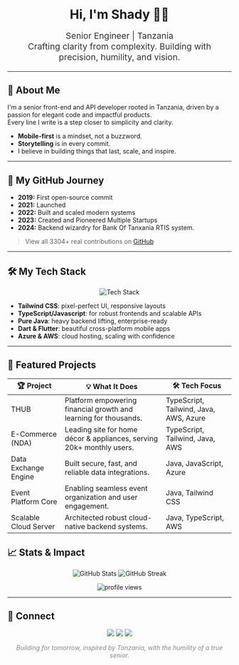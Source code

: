 <!-- Modern, Pixel-Perfect GitHub Profile README for shadythedecipher -->

<h1 align="center" style="font-family:SF Pro Display, Montserrat, Arial, sans-serif; font-weight:700;">
  Hi, I'm Shady 👨‍💻
</h1>
<p align="center" style="font-size:1.2rem; color:#333;">Senior Engineer | Tanzania<br>
Crafting clarity from complexity. Building with precision, humility, and vision.</p>

---

## 🚀 About Me

I'm a senior front-end and API developer rooted in Tanzania, driven by a passion for elegant code and impactful products.  
Every line I write is a step closer to simplicity and clarity.  
- **Mobile-first** is a mindset, not a buzzword.
- **Storytelling** is in every commit.
- I believe in building things that last, scale, and inspire.

---

## 🧭 My GitHub Journey

- **2019:** First open-source commit 
- **2021:** Launched
- **2022:** Built and scaled modern systems
- **2023:** Created and Pioneered Multiple Startups
- **2024:** Backend wizardry for Bank Of Tanxania RTIS system.
  
> View all 3304+ real contributions on [GitHub](https://github.com/search?q=author:shadythedecipher&sort=author-date&type=Commits)

---

## 🛠️ My Tech Stack

<p align="center">
  <img src="https://skillicons.dev/icons?i=tailwind,typescript,javascript,java,dart,flutter,azure,aws" alt="Tech Stack" />
</p>

- **Tailwind CSS**: pixel-perfect UI, responsive layouts
- **TypeScript/Javascript**: for robust frontends and scalable APIs
- **Pure Java**: heavy backend lifting, enterprise-ready
- **Dart & Flutter**: beautiful cross-platform mobile apps
- **Azure & AWS**: cloud hosting, scaling with confidence

---

## 🚀 Featured Projects

| 🏆 Project         | 💡 What It Does                                                            | 🛠️ Tech Focus          |
|------------------- |---------------------------------------------------------------------------|------------------------|
| THUB              | Platform empowering financial growth and learning for thousands.            | TypeScript, Tailwind, Java, AWS, Azure |
| E-Commerce (NDA)  | Leading site for home décor & appliances, serving 20k+ monthly users.       | TypeScript, Tailwind, Java, AWS        |
| Data Exchange Engine | Built secure, fast, and reliable data integrations.                      | Java, JavaScript, Azure                |
| Event Platform Core  | Enabling seamless event organization and user engagement.                | Java, Tailwind CSS                     |
| Scalable Cloud Server | Architected robust cloud-native backend systems.                        | Java, TypeScript, AWS                  |


## 📈 Stats & Impact

<p align="center">
  <img src="https://github-readme-stats.vercel.app/api?username=shadythedecipher&show_icons=true&theme=react&hide_border=true" alt="GitHub Stats" />
  <img src="https://github-readme-streak-stats.herokuapp.com?user=shadythedecipher&theme=react&hide_border=true" alt="GitHub Streak" />
</p>
<p align="center">
  <img src="https://komarev.com/ghpvc/?username=shadythedecipher&label=Profile+Views&color=0e75b6&style=flat" alt="profile views" />
</p>

---

## 🤝 Connect

<p align="center">
  <a href="https://linkedin.com/in/shadythedecipher"><img src="https://img.shields.io/badge/-LinkedIn-blue?style=flat-square&logo=linkedin&logoColor=white" /></a>
  <a href="https://twitter.com/shadythedecipher"><img src="https://img.shields.io/badge/-Twitter-1da1f2?style=flat-square&logo=twitter&logoColor=white" /></a>
  <a href="mailto:your.email@example.com"><img src="https://img.shields.io/badge/-Email-D14836?style=flat-square&logo=gmail&logoColor=white" /></a>
</p>

<p align="center" style="color:#888;">
  <em>Building for tomorrow, inspired by Tanzania, with the humility of a true senior.</em>
</p>

<!--
  Crafted for mobile-first experience.
  Real journey, real code, real impact.
  If you see this, you know what senior looks like.
-->
